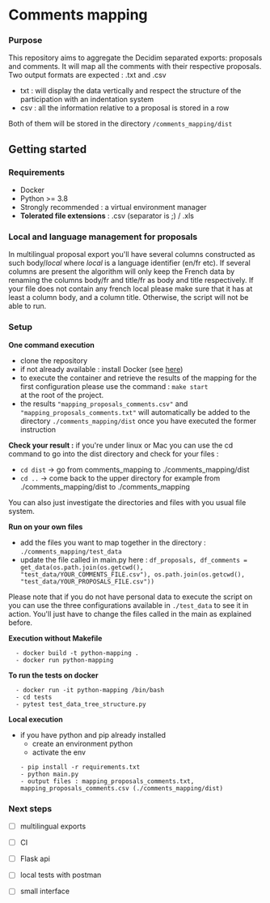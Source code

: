 # Comments mapping
### Purpose
This repository aims to aggregate the Decidim separated exports: proposals and comments. 
It will map all the comments with their respective proposals. 
Two output formats are expected : .txt and .csv 
- txt : will display the data vertically and respect the structure of the participation with an indentation system
- csv : all the information relative to a proposal is stored in a row

Both of them will be stored in the directory ```/comments_mapping/dist```
## Getting started 
### Requirements 
- Docker
- Python >= 3.8
- Strongly recommended : a virtual environment manager
- **Tolerated file extensions** : .csv (separator is ;) / .xls

### Local and language management for proposals
In multilingual proposal export you'll have several columns constructed as such body/*local* where *local* is a language identifier (en/fr etc). 
If several columns are present the algorithm will only keep the French data by renaming the columns body/fr and title/fr 
as body and title respectively. 
If your file does not contain any french local please make sure that it has at least a column body, and a column title.
Otherwise, the script will not be able to run. 
### Setup 
**One command execution** 
- clone the repository 
- if not already available : install Docker (see [here](https://docs.docker.com/get-docker/))
- to execute the container and retrieve the results of the mapping for the first configuration please use the command : ```make start```  
  at the root of the project.
- the results ```"mapping_proposals_comments.csv"``` and ```"mapping_proposals_comments.txt"``` will automatically be added to the directory 
 ```./comments_mapping/dist```  once you have executed the former instruction
  
  
**Check your result :**
  if you're under linux or Mac you can use the cd command to go into the dist directory and check for your files :
- ```cd dist``` -> go from comments_mapping to ./comments_mapping/dist
- ```cd ..``` -> come back to the upper directory for example from ./comments_mapping/dist to ./comments_mapping


You can also just investigate the directories and files with you usual file system.
  
**Run on your own files**
- add the files you want to map together in the directory : ```./comments_mapping/test_data ```
- update the file called in main.py here : ```df_proposals, df_comments = get_data(os.path.join(os.getcwd(),
                                                      "test_data/YOUR_COMMENTS_FILE.csv"),
                                         os.path.join(os.getcwd(),
                                                      "test_data/YOUR_PROPOSALS_FILE.csv"))```
  
Please note that if you do not have personal data to execute the script on you can use the three configurations available in 
```./test_data``` to see it in action. 
You'll just have to change the files called in the main as explained before.


  
**Execution without Makefile**
  ```
    - docker build -t python-mapping .
    - docker run python-mapping
  ```
  **To run the tests on docker**
  ```
    - docker run -it python-mapping /bin/bash 
    - cd tests
    - pytest test_data_tree_structure.py
  ```
**Local execution**
- if you have python and pip already installed 
    - create an environment python
    - activate the env
    ```
    - pip install -r requirements.txt
    - python main.py
    - output files : mapping_proposals_comments.txt, mapping_proposals_comments.csv (./comments_mapping/dist)
    ```
    

    
### Next steps 
- [ ] multilingual exports  
- [ ] CI
- [ ] Flask api 
- [ ] local tests with postman
- [ ] small interface



